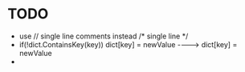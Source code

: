 # TODO
- use // single line comments instead /* single line */
- if(!dict.ContainsKey(key)) dict[key] = newValue ----> dict[key] = newValue
-    
